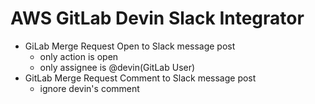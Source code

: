 # AWS GitLab Devin Slack Integrator

- GiLab Merge Request Open to Slack message post
  - only action is open
  - only assignee is @devin(GitLab User)
- GitLab Merge Request Comment to Slack message post
  - ignore devin's comment